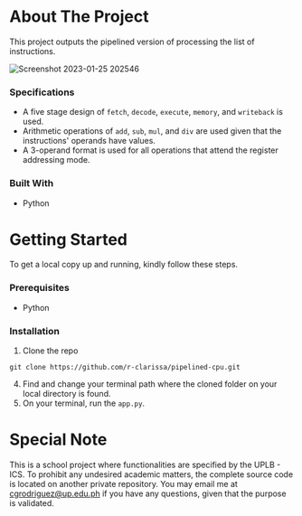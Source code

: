 # About The Project
This project outputs the pipelined version of processing the list of instructions.

![Screenshot 2023-01-25 202546](https://user-images.githubusercontent.com/70369183/214563265-c0a53872-496e-48fb-9aa5-ddb5d942bc9c.png)

### Specifications
* A five stage design of `fetch`, `decode`, `execute`, `memory`, and `writeback` is used.
* Arithmetic operations of `add`, `sub`, `mul`, and `div` are used given that the instructions' operands have values.
* A 3-operand format is used for all operations that attend the register addressing mode.

### Built With
* Python

# Getting Started
To get a local copy up and running, kindly follow these steps.

### Prerequisites
* Python

### Installation
1. Clone the repo
```
git clone https://github.com/r-clarissa/pipelined-cpu.git
```
4. Find and change your terminal path where the cloned folder on your local directory is found.
5. On your terminal, run the `app.py`.

# Special Note
This is a school project where functionalities are specified by the UPLB - ICS. To prohibit any undesired academic matters, the complete source code is located on another private repository. You may email me at cgrodriguez@up.edu.ph if you have any questions, given that the purpose is validated.
